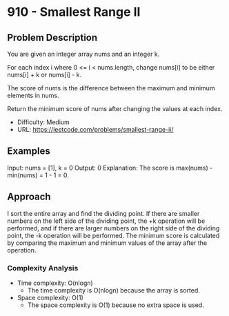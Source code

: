 # 910 - Smallest Range II

## Problem Description

You are given an integer array nums and an integer k.

For each index i where 0 <= i < nums.length, change nums[i] to be either nums[i] + k or nums[i] - k.

The score of nums is the difference between the maximum and minimum elements in nums.

Return the minimum score of nums after changing the values at each index.

- Difficulty: Medium
- URL: https://leetcode.com/problems/smallest-range-ii/

## Examples

Input: nums = [1], k = 0
Output: 0
Explanation: The score is max(nums) - min(nums) = 1 - 1 = 0.

## Approach

I sort the entire array and find the dividing point. If there are smaller numbers on the left side of the dividing point, the +k operation will be performed, and if there are larger numbers on the right side of the dividing point, the -k operation will be performed. The minimum score is calculated by comparing the maximum and minimum values of the array after the operation.

### Complexity Analysis

- Time complexity: O(nlogn)
  - The time complexity is O(nlogn) because the array is sorted.
- Space complexity: O(1)
  - The space complexity is O(1) because no extra space is used.
